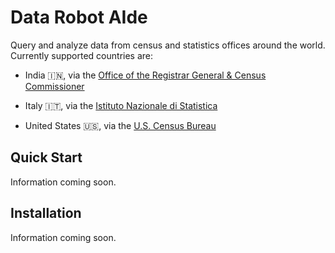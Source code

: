 # Data Robot AIde

Query and analyze data from census and statistics offices around the world. Currently supported countries are:

- India 🇮🇳, via the [Office of the Registrar General & Census Commissioner](https://censusindia.gov.in/census.website/data/census-tables)

- Italy 🇮🇹, via the [Istituto Nazionale di Statistica](https://www.istat.it/en/data/databases/)

- United States 🇺🇸, via the [U.S. Census Bureau](https://www.census.gov/)

## Quick Start

Information coming soon.

## Installation

Information coming soon.
